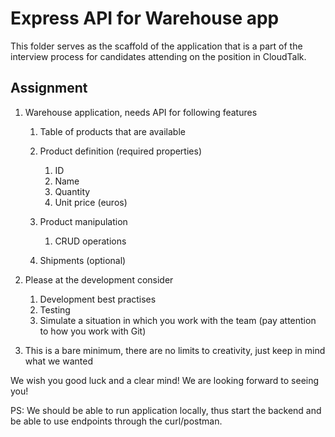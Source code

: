 # Express API for Warehouse app

This folder serves as the scaffold of the application that is a part of the interview process for candidates attending on the position in CloudTalk.

## Assignment

1. Warehouse application, needs API for following features
   1. Table of products that are available
   2. Product definition (required properties)
      1. ID
      2. Name
      3. Quantity
      4. Unit price (euros)

   3. Product manipulation
      1. CRUD operations

   4. Shipments (optional)

2. Please at the development consider
   1. Development best practises
   2. Testing
   3. Simulate a situation in which you work with the team (pay attention to how you work with Git)

3. This is a bare minimum, there are no limits to creativity, just keep in mind what we wanted

We wish you good luck and a clear mind! We are looking forward to seeing you!

PS: We should be able to run application locally, thus start the backend and be able to use endpoints through the curl/postman.
